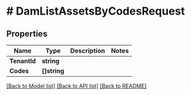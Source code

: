 # # DamListAssetsByCodesRequest


## Properties 


Name | Type | Description | Notes
------------ | ------------- | ------------- | -------------
**TenantId**| **string** |   |
**Codes**| **[]string** |   |


[[Back to Model list]](../../README.md#models) [[Back to API list]](../../README.md#endpoints) [[Back to README]](../../README.md)


